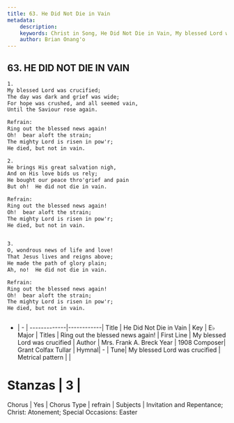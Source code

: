```yaml
---
title: 63. He Did Not Die in Vain
metadata:
    description: 
    keywords: Christ in Song, He Did Not Die in Vain, My blessed Lord was crucified, Ring out the blessed news again!
    author: Brian Onang'o
---
```



## 63. HE DID NOT DIE IN VAIN

```txt
1.
My blessed Lord was crucified;
The day was dark and grief was wide;
For hope was crushed, and all seemed vain,
Until the Saviour rose again.

Refrain:
Ring out the blessed news again!
Oh!  bear aloft the strain;
The mighty Lord is risen in pow'r;
He died, but not in vain.

2.
He brings His great salvation nigh,
And on His love bids us rely;
He bought our peace thro'grief and pain
But oh!  He did not die in vain. 

Refrain:
Ring out the blessed news again!
Oh!  bear aloft the strain;
The mighty Lord is risen in pow'r;
He died, but not in vain.


3.
O, wondrous news of life and love!
That Jesus lives and reigns above;
He made the path of glory plain;
Ah, no!  He did not die in vain. 

Refrain:
Ring out the blessed news again!
Oh!  bear aloft the strain;
The mighty Lord is risen in pow'r;
He died, but not in vain.



```

- |   -  |
-------------|------------|
Title | He Did Not Die in Vain |
Key | E♭ Major |
Titles | Ring out the blessed news again! |
First Line | My blessed Lord was crucified |
Author | Mrs. Frank A. Breck
Year | 1908
Composer| Grant Colfax Tullar |
Hymnal|  - |
Tune| My blessed Lord was crucified |
Metrical pattern | |
# Stanzas | 3 |
Chorus | Yes |
Chorus Type | refrain |
Subjects | Invitation and Repentance; Christ: Atonement; Special Occasions: Easter<span id='more_topics' style='display:none'>; Special Selections: Duets |
Texts | Revelation 5:9 |
Print Texts | 
Scripture Song |  |
  
